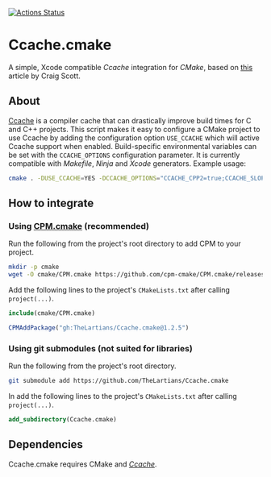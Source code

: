 [![Actions Status](https://github.com/TheLartians/Ccache.cmake/workflows/CI/badge.svg)](https://github.com/TheLartians/Ccache.cmake/actions)

# Ccache.cmake

A simple, Xcode compatible _Ccache_ integration for _CMake_, based on [this](https://crascit.com/2016/04/09/using-ccache-with-cmake) article by Craig Scott.
 
## About

[Ccache](https://ccache.dev) is a compiler cache that can drastically improve build times for C and C++ projects.
This script makes it easy to configure a CMake project to use Ccache by adding the configuration option `USE_CCACHE` which will active Ccache support when enabled.
Build-specific environmental variables can be set with the `CCACHE_OPTIONS` configuration parameter.
It is currently compatible with _Makefile_, _Ninja_ and _Xcode_ generators.
Example usage:

```bash
cmake . -DUSE_CCACHE=YES -DCCACHE_OPTIONS="CCACHE_CPP2=true;CCACHE_SLOPPINESS=clang_index_store"
```

## How to integrate

### Using [CPM.cmake](https://github.com/TheLartians/CPM) (recommended)

Run the following from the project's root directory to add CPM to your project.

```bash
mkdir -p cmake
wget -O cmake/CPM.cmake https://github.com/cpm-cmake/CPM.cmake/releases/latest/download/get_cpm.cmake
```

Add the following lines to the project's `CMakeLists.txt` after calling `project(...)`.

```CMake
include(cmake/CPM.cmake)

CPMAddPackage("gh:TheLartians/Ccache.cmake@1.2.5")
```

### Using git submodules (not suited for libraries)

Run the following from the project's root directory.

```bash
git submodule add https://github.com/TheLartians/Ccache.cmake 
```

In add the following lines to the project's `CMakeLists.txt` after calling `project(...)`.

```CMake
add_subdirectory(Ccache.cmake)
```

## Dependencies

Ccache.cmake requires CMake and [_Ccache_](https://ccache.dev).

